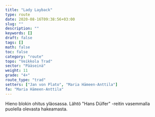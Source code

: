 ```yaml
---
title: "Lady Layback"
type: route
date: 2020-08-16T09:38:56+03:00
slug: ""
description: ""
keywords: []
draft: false
tags: []
math: false
toc: false
category: "route"
topo: "Veikkola Trad"
sector: "Pääseinä"
weight: 11
grade: "4+"
route_type: "trad"
setters: ["Jan von Plato", "Maria Hämeen-Anttila"]
fa: "Maria Hämeen-Anttila"
---
```


Hieno blokin ohitus yläosassa. Lähtö "Hans Dülfer" -reitin vasemmalla puolella olevasta hakeamasta.
